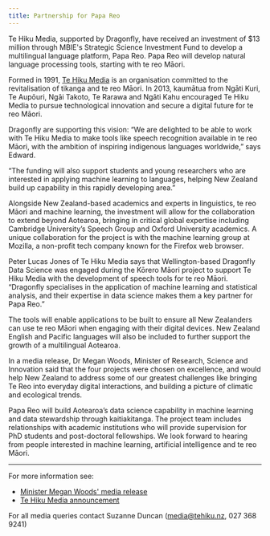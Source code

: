 ```yaml
---
title: Partnership for Papa Reo
---
```

Te Hiku Media, supported by Dragonfly, have received an investment of $13 million through
MBIE's Strategic Science Investment Fund to develop a multilingual language
platform, Papa Reo. Papa Reo will develop natural language processing tools,
starting with te reo Māori. 

<!--more-->

Formed in 1991, [Te Hiku Media](https://tehiku.nz) is an organisation committed
to the revitalisation of tikanga and te reo Māori. In 2013, kaumātua from Ngāti
Kuri, Te Aupōuri, Ngāi Takoto, Te Rarawa and Ngāti Kahu encouraged Te Hiku Media
to pursue technological innovation and secure a digital future for te reo Māori.  

Dragonfly are supporting this vision: 
“We are delighted to be able to work with Te Hiku Media to make tools like
speech recognition available in te reo Māori, with the ambition of inspiring
indigenous languages worldwide,” says Edward. 

“The funding will also support students and young researchers who are interested
in applying machine learning to languages, helping New Zealand build up
capability in this rapidly developing area.”

Alongside New Zealand-based academics and experts in linguistics, te reo Māori
and machine learning, the investment will allow for the collaboration to extend
beyond Aotearoa, bringing in critical global expertise including Cambridge
University’s Speech Group and Oxford University academics. A unique
collaboration for the project is with the machine learning group at Mozilla, a
non-profit tech company known for the Firefox web browser.

Peter Lucas Jones of Te Hiku Media says that Wellington-based Dragonfly Data
Science was engaged during the Kōrero Māori project to support Te Hiku Media
with the development of speech tools for te reo Māori. “Dragonfly specialises in
the application of machine learning and statistical analysis, and their
expertise in data science makes them a key partner for Papa Reo.”

The tools will enable applications to be built to ensure all New Zealanders can
use te reo Māori when engaging with their digital devices. New Zealand English
and Pacific languages will also be included to further support the growth of a
multilingual Aotearoa.

In a media release, Dr Megan Woods, Minister of Research, Science and Innovation
said that the four projects were chosen on excellence, and would help New
Zealand to address some of our greatest challenges like bringing Te Reo into
everyday digital interactions, and building a picture of climatic and ecological
trends.  

Papa Reo will build Aotearoa’s data science capability in machine learning and
data stewardship through kaitiakitanga. The project team includes relationships
with academic institutions who will provide supervision for PhD students and
post-doctoral fellowships. We look forward to hearing from people interested in
machine learning, artificial intelligence and te reo Māori.

---

For more information see:

* [Minister Megan Woods' media release](https://www.beehive.govt.nz/release/government-invests-te-reo-environmental-data-research)
* [Te Hiku Media announcement](https://tehiku.nz/te-hiku-tech/papa-reo/)

For all media queries contact Suzanne Duncan ([media@tehiku.nz](mailto://media@tehiku.nz), 027 368 9241)



